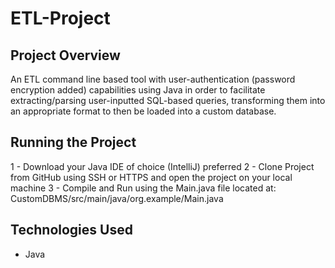 # **ETL-Project**

## **Project Overview**
An ETL command line based tool with user-authentication (password encryption added) capabilities using Java in order to facilitate extracting/parsing user-inputted SQL-based queries, transforming them into an appropriate format to then be loaded into a custom database.

## **Running the Project**
1 - Download your Java IDE of choice (IntelliJ) preferred
2 - Clone Project from GitHub using SSH or HTTPS and open the project on your local machine
3 - Compile and Run using the Main.java file located at: CustomDBMS/src/main/java/org.example/Main.java


## **Technologies Used**
- Java 
